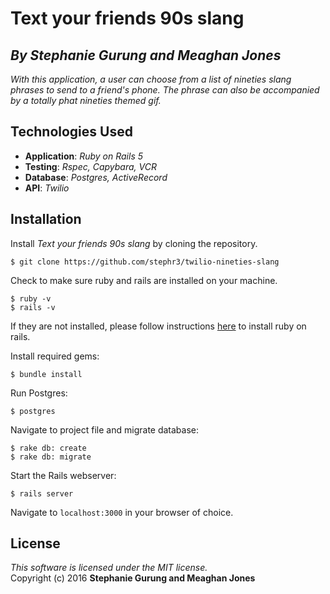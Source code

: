 #  Text your friends 90s slang
## *By Stephanie Gurung and Meaghan Jones*

_With this application, a user can choose from a list of nineties slang phrases to send to a friend's phone. The phrase can also be accompanied by a totally phat nineties themed gif._

## Technologies Used

* **Application**: *Ruby on Rails 5*
* **Testing**: *Rspec, Capybara, VCR*
* **Database**: *Postgres, ActiveRecord*
* **API**: *Twilio*

Installation
------------

Install *Text your friends 90s slang* by cloning the repository.  
```
$ git clone https://github.com/stephr3/twilio-nineties-slang
```

Check to make sure ruby and rails are installed on your machine.  
```
$ ruby -v
$ rails -v
```
If they are not installed, please follow instructions [here](http://guides.rubyonrails.org/getting_started.html#installing-rails) to install ruby on rails.

Install required gems:
```
$ bundle install
```

Run Postgres:
```
$ postgres
```

Navigate to project file and migrate database:
```
$ rake db: create
$ rake db: migrate
```

Start the Rails webserver:
```
$ rails server
```

Navigate to `localhost:3000` in your browser of choice.

License
-------
_This software is licensed under the MIT license._<br>
Copyright (c) 2016 **Stephanie Gurung and Meaghan Jones**
